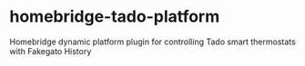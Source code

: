 # homebridge-tado-platform
Homebridge dynamic platform plugin for controlling Tado smart thermostats with Fakegato History
